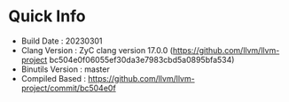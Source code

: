 # Quick Info
* Build Date : 20230301
* Clang Version : ZyC clang version 17.0.0 (https://github.com/llvm/llvm-project bc504e0f06055ef30da3e7983cbd5a0895bfa534)
* Binutils Version : master
* Compiled Based : https://github.com/llvm/llvm-project/commit/bc504e0f

